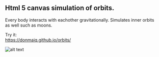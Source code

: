 ## Html 5 canvas simulation of orbits.  

Every body interacts with eachother gravitationally. Simulates inner orbits as well such as moons.

Try it:  
https://donmaiq.github.io/orbits/  

![alt text](https://fat.gfycat.com/WeeTightBushsqueaker.gif "Screenshot")
